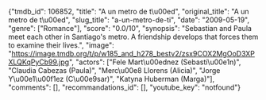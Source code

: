 {"tmdb_id": 106852, "title": "A un metro de t\u00ed", "original_title": "A un metro de t\u00ed", "slug_title": "a-un-metro-de-ti", "date": "2009-05-19", "genre": ["Romance"], "score": "0.0/10", "synopsis": "Sebastian and Paula meet each other in Santiago's metro. A friendship develops that forces them to examine their lives.", "image": "https://image.tmdb.org/t/p/w185_and_h278_bestv2/zsx9COX2MgOoD3XPXLQKqPyCb99.jpg", "actors": ["Fele Mart\u00ednez (Sebasti\u00e1n)", "Claudia Cabezas (Paula)", "Merc\u00e8 Llorens (Alicia)", "Jorge Y\u00e1\u00f1ez (C\u00e9sar)", "Katyna Huberman (Marga)"], "comments": [], "recommandations_id": [], "youtube_key": "notfound"}